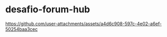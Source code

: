 ﻿# desafio-forum-hub

https://github.com/user-attachments/assets/a4d6c908-597c-4e02-a6ef-50254baa3cec

